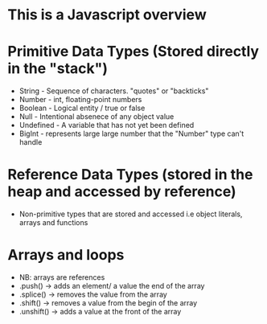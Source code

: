 # This is a Javascript overview

# Primitive Data Types (Stored directly in the "stack")

 - String -  Sequence of characters. "quotes" or "backticks"
 - Number - int, floating-point numbers
 - Boolean - Logical entity / true or false
 - Null - Intentional absenece of any object value
 - Undefined - A variable that has not yet been defined
 - BigInt - represents large large number that the "Number" type can't handle

# Reference Data Types (stored in the heap and accessed by reference)
 -  Non-primitive types that are stored and accessed i.e object literals, arrays and functions


# Arrays and loops
 - NB: arrays are references
 - .push() -> adds an element/ a value the end of the array
 - .splice() -> removes the value from the array
 - .shift() -> removes a value from the begin of the array
 - .unshift() -> adds a value at the front of the array
 